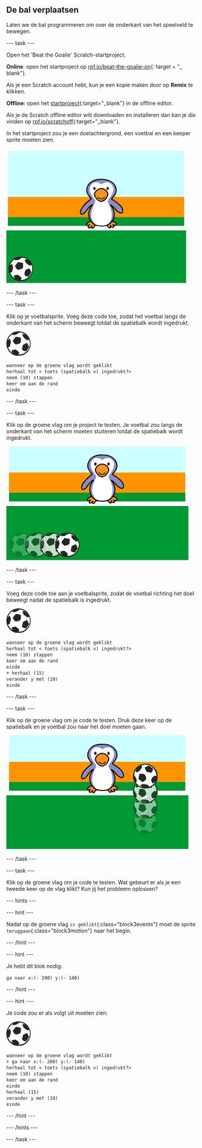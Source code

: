 ## De bal verplaatsen

Laten we de bal programmeren om over de onderkant van het speelveld te bewegen.

--- task ---

Open het 'Beat the Goalie' Scratch-startproject.

**Online**: open het startproject op [rpf.io/beat-the-goalie-on](http://rpf.io/beat-the-goalie-on){: target = "_ blank"}.

Als je een Scratch account hebt, kun je een kopie maken door op **Remix** te klikken.

**Offline**: open het [startproject](http://rpf.io/p/en/beat-the-goalie-go){:target="_blank"} in de offline editor.

Als je de Scratch offline editor wilt downloaden en installeren dan kan je die vinden op [rpf.io/scratchoff](http://rpf.io/scratchoff){:target="_blank"}.

In het startproject zou je een doelachtergrond, een voetbal en een keeper sprite moeten zien.

![startprojecten](images/goalie-starter.png)

--- /task ---

--- task ---

Klik op je voetbalsprite. Voeg deze code toe, zodat het voetbal langs de onderkant van het scherm beweegt totdat de spatiebalk wordt ingedrukt.

![voetbal sprite](images/football-sprite.png)

```blocks3
wanneer op de groene vlag wordt geklikt
herhaal tot < toets (spatiebalk v) ingedrukt?>
neem (10) stappen
keer om aan de rand
einde
```

--- /task ---

--- task ---

Klik op de groene vlag om je project te testen. Je voetbal zou langs de onderkant van het scherm moeten stuiteren totdat de spatiebalk wordt ingedrukt.

![schermafbeelding](images/goalie-football-move-test.png)

--- /task ---

--- task ---

Voeg deze code toe aan je voetbalsprite, zodat de voetbal richting het doel beweegt nadat de spatiebalk is ingedrukt.

![voetbal sprite](images/football-sprite.png)

```blocks3
wanneer op de groene vlag wordt geklikt
herhaal tot < toets (spatiebalk v) ingedrukt?>
neem (10) stappen
keer om aan de rand
einde
+ herhaal (15)
verander y met (10)
einde
```

--- /task ---

--- task ---

Klik op de groene vlag om je code te testen. Druk deze keer op de spatiebalk en je voetbal zou naar het doel moeten gaan.

![schermafbeelding](images/goalie-football-ypos-test.png)

--- /task ---

--- task ---

Klik op de groene vlag om je code te testen. Wat gebeurt er als je een tweede keer op de vlag klikt? Kun jij het probleem oplossen?

--- hints ---

--- hint ---

Nadat op de groene vlag `is geklikt`{:class="block3events"} moet de sprite `teruggaan`{:class="block3motion"} naar het begin.

--- /hint ---

--- hint ---

Je hebt dit blok nodig:

```blocks3
ga naar x:(- 200) y:(- 140)
```

--- /hint ---

--- hint ---

Je code zou er als volgt uit moeten zien:

![voetbal sprite](images/football-sprite.png)

```blocks3
wanneer op de groene vlag wordt geklikt
+ ga naar x:(- 200) y:(- 140)
herhaal tot < toets (spatiebalk v) ingedrukt?>
neem (10) stappen
keer om aan de rand
einde
herhaal (15)
verander y met (10)
einde
```

--- /hint ---

--- /hints ---

--- /task ---

